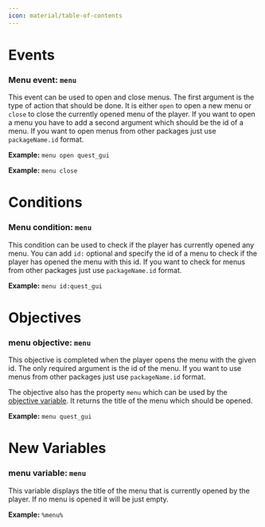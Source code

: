 ```yaml
---
icon: material/table-of-contents
---
```

# Events
### Menu event: `menu`
This event can be used to open and close menus.
The first argument is the type of action that should be done.
It is either `open` to open a new menu or `close` to close the currently opened menu of the player.
If you want to open a menu you have to add a second argument which should be the id of a menu.
If you want to open menus from other packages just use `packageName.id` format.

**Example:** `menu open quest_gui`

**Example:** `menu close`

# Conditions
### Menu condition: `menu`
This condition can be used to check if the player has currently opened any menu.
You can add `id:` optional and specify the id of a menu to check if the player has opened the menu with this id.
If you want to check for menus from other packages just use `packageName.id` format.

**Example:** `menu id:quest_gui`

# Objectives
### menu objective: `menu`
This objective is completed when the player opens the menu with the given id.
The only required argument is the id of the menu.
If you want to use menus from other packages just use `packageName.id` format.

The objective also has the property `menu` which can be used by the [objective variable](../Scripting/Building-Blocks/Variables-List.md#objective-objective). It returns the title of the menu which should be opened.

**Example:** `menu quest_gui`

# New Variables
### menu variable: `menu`
This variable displays the title of the menu that is currently opened by the player.
If no menu is opened it will be just empty.

**Example:** `%menu%`
